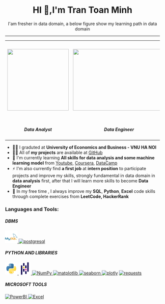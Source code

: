<h1 align = "center">HI 👋,I'm Tran Toan Minh</h1>
<p align = "center">I'am fresher in data domain, a below figure show my learning path in data domain</p>
<hr></hr>

<table align="center">
  <tr>
    <td width = "30%" align="center">
      <img src="https://i.imgur.com/FCA6Ot4.png" width="200" height="200">
    </td>
    <td width = "30%">
      <img src="https://i.imgur.com/DepLX2q.png" width="300" height="200">
    </td>
    <td width = "30%">
      <img src="https://i.imgur.com/WHQrHtz.png" width="300" height="250">
    </td>
  </tr>
  <tr>
    <td>
      <h5 align='center'>Data Analyst</h5>
    </td>
    <td>
      <h5 align='center'>Data Engineer</h5>
    </td>
    <td>
      <h5 align='center'>Data Scientist</h5>
    </td>
  </tr>
</table>

- 👨‍🎓 I graduted at **University of Economics and Business - VNU HA NOI**
- 👨‍💻 All of **my projects** are available at [GitHub](https://github.com/minhueb7321?tab=repositories)
- 🌱 I'm currently learning **All skills for data analysis and some machine learning model** from [Youtube](youtube.com), [Coursera](coursera.org), [DataCamp](datacamp.com)
- ⚡ I'm also currently find **a first job** at **intern position** to participate projects and improve my skills, strongly fundamental in data domain in **data analysis** first, after that I will learn more skills to become **Data Engineer**
- 📝 In my free time , I always improve my **SQL**, **Python**, **Excel** code skills through complete exercises from **LeetCode, HackerRank**

<h3 align="left">Languages and Tools:</h3>
<h5>DBMS</h5>
<a href="https://mysql.com" target="_blank" rel="noreferrer"> <img src="https://raw.githubusercontent.com/devicons/devicon/master/icons/mysql/mysql-original-wordmark.svg" alt="mysql" width="40" height="40"/> </a> <a href="https://postgresql.org" target="_blank" rel="noreferrer"> <img src="https://www.postgresql.org/media/img/about/press/elephant.png" alt="postgresql" width="40" height="40"/> </a>
<h5>PYTHON AND LIBRARIES</h5>
<a href="https://www.python.org" target="_blank" rel="noreferrer"> <img src="https://raw.githubusercontent.com/devicons/devicon/master/icons/python/python-original.svg" alt="python" width="40" height="40"/> </a> 
<a href="https://pandas.pydata.org/" target="_blank" rel="noreferrer"> <img src="https://raw.githubusercontent.com/devicons/devicon/2ae2a900d2f041da66e950e4d48052658d850630/icons/pandas/pandas-original.svg" alt="pandas" width="40" height="40"/> </a> 
<a href="https://numpy.org/" target="_blank" rel="noreferrer"> <img src="https://seeklogo.com/images/N/numpy-logo-479C24EC79-seeklogo.com.png" alt="NumPy" width="40" height="40"/> </a>  
<a href="https://matplotlib.org/" target="_blank" rel="noreferrer"> <img src="https://upload.wikimedia.org/wikipedia/commons/8/84/Matplotlib_icon.svg" alt="matplotlib" width="40" height="40"/> </a>  
<a href="https://seaborn.pydata.org/" target="_blank" rel="noreferrer"> <img src="https://seaborn.pydata.org/_images/logo-mark-lightbg.svg" alt="seaborn" width="40" height="40"/> </a> 
<a href="https://plotly.com" class="fancybox" ><img src="https://user-images.githubusercontent.com/63207451/118670736-29bd2980-b7f7-11eb-8aa4-ad41fa393ed1.png" alt="plotly" width="120" height="40"></a> 
<a href="https://docs.python-requests.org/en/latest/" target="_blank" rel="noreferrer"> <img src="https://raw.githubusercontent.com/psf/requests/master/ext/requests-logo.png" alt="requests" width="40" height="40"/> </a> 
<h5>MICROSOFT TOOLS</h5>
<a href="https://powerbi.microsoft.com/en-au/" target="_blank" rel="noreferrer"> <img src="https://static.wikia.nocookie.net/logopedia/images/8/8c/Kisspng-power-bi-business-intelligence-microsoft-azure-mic-office-365-d-nieuwe-cloud-omgeving-dynamics-on-5be7b365088c80.991032501541911397035.png/revision/latest/scale-to-width-down/1504?cb=20200213050332" alt="PowerBI" width="40" height="40"/> </a>
<a href="https://www.microsoft.com/en-in/microsoft-365/excel" target="_blank" rel="noreferrer"> <img src="https://upload.wikimedia.org/wikipedia/commons/thumb/3/34/Microsoft_Office_Excel_%282019%E2%80%93present%29.svg/1101px-Microsoft_Office_Excel_%282019%E2%80%93present%29.svg.png" alt="Excel" width="40" height="40"/> </a>

